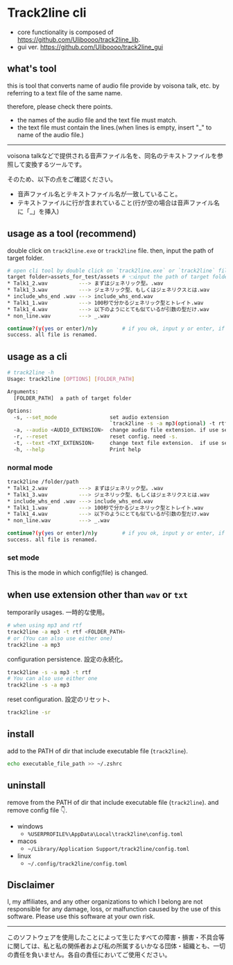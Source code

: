 # Track2line cli

- core functionality is composed of https://github.com/Uliboooo/track2line_lib.
- gui ver. https://github.com/Uliboooo/track2line_gui

## what's tool

this is tool that converts name of audio file provide by voisona talk, etc. by referring to a text file of the same name.

therefore, please check there points.

- the names of the audio file and the text file must match.
- the text file must contain the lines.(when lines is empty, insert "_" to name of the audio file.)

---

voisona talkなどで提供される音声ファイル名を、同名のテキストファイルを参照して変換するツールです。

そのため、以下の点をご確認ください。

- 音声ファイル名とテキストファイル名が一致していること。
- テキストファイルに行が含まれていること(行が空の場合は音声ファイル名に「_」を挿入)

## usage as a tool (**recommend**)

double click on `track2line.exe` or `track2line` file. then, input the path of target folder.

```bash
# open cli tool by double click on `track2line.exe` or `track2line` file.
target folder>assets_for_test/assets # 👈input the path of target folder
* Talk1_2.wav          ---> まずはジェネリック型。.wav
* Talk1_3.wav          ---> ジェネリック型、もしくはジェネリクスとは.wav
* include_whs_end .wav ---> include_whs_end.wav
* Talk1_1.wav          ---> 100秒で分かるジェネリック型とトレイト.wav
* Talk1_4.wav          ---> 以下のようにとても似ているが引数の型だけ.wav
* non_line.wav         ---> _.wav

continue?(y(yes or enter)/n)y        # if you ok, input y or enter, if you want to cancel, input n.
success. all file is renamed.
```

## usage as a cli

```bash
# track2line -h
Usage: track2line [OPTIONS] [FOLDER_PATH]

Arguments:
  [FOLDER_PATH]  a path of target folder

Options:
  -s, --set_mode                 set audio extension
                                 `track2line -s -a mp3(optional) -t rtf(optional)`
  -a, --audio <AUDIO_EXTENSION>  change audio file extension. if use set-mode(-s), change config.
  -r, --reset                    reset config. need -s.
  -t, --text <TXT_EXTENSION>     change text file extension.  if use set-mode(-s), change config.
  -h, --help                     Print help
```

### normal mode

```bash
track2line /folder/path
* Talk1_2.wav          ---> まずはジェネリック型。.wav
* Talk1_3.wav          ---> ジェネリック型、もしくはジェネリクスとは.wav
* include_whs_end .wav ---> include_whs_end.wav
* Talk1_1.wav          ---> 100秒で分かるジェネリック型とトレイト.wav
* Talk1_4.wav          ---> 以下のようにとても似ているが引数の型だけ.wav
* non_line.wav         ---> _.wav

continue?(y(yes or enter)/n)y        # if you ok, input y or enter, if you want to cancel, input n.
success. all file is renamed.
```

### set mode

This is the mode in which config(file) is changed.

## when use extension other than `wav` or `txt`

temporarily usages. 一時的な使用。

```bash
# when using mp3 and rtf
track2line -a mp3 -t rtf <FOLDER_PATH>
# or (You can also use either one)
track2line -a mp3
```

configuration persistence. 設定の永続化。

```bash
track2line -s -a mp3 -t rtf
# You can also use either one
track2line -s -a mp3

```

reset configuration. 設定のリセット、

```bash
track2line -sr
```

## install

add to the PATH of dir that include executable file (`track2line`).

```zsh
echo executable_file_path >> ~/.zshrc
```

## uninstall

remove from the PATH of dir that include executable file (`track2line`).
and remove config file 👇.

- windows
  - `%USERPROFILE%\AppData\Local\track2line\config.toml`
- macos
  - `~/Library/Application Support/track2line/config.toml`
- linux
  - `~/.config/track2line/config.toml`

## Disclaimer

I, my affiliates, and any other organizations to which I belong are not responsible for any damage, loss, or malfunction caused by the use of this software. Please use this software at your own risk.

---

このソフトウェアを使用したことによって生じたすべての障害・損害・不具合等に関しては、私と私の関係者および私の所属するいかなる団体・組織とも、一切の責任を負いません。各自の責任においてご使用ください。
